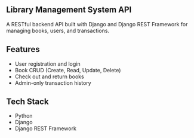 ## Library Management System API

A RESTful backend API built with Django and Django REST Framework for managing books, users, and transactions.

## Features

- User registration and login
- Book CRUD (Create, Read, Update, Delete)
- Check out and return books
- Admin-only transaction history

## Tech Stack

- Python
- Django
- Django REST Framework